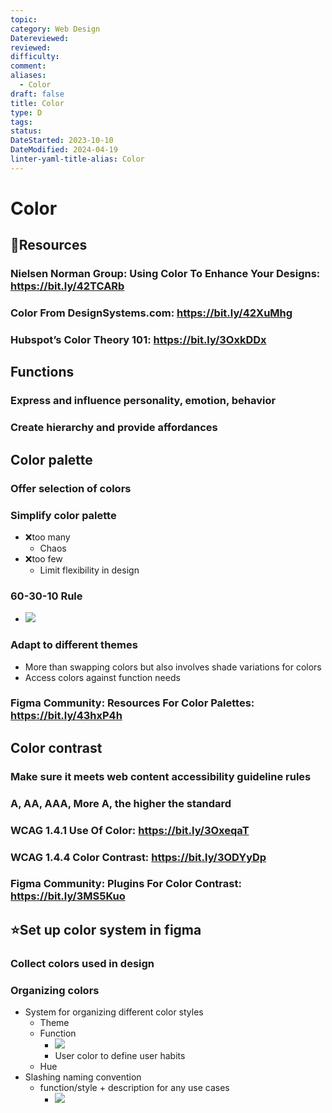 ```yaml
---
topic: 
category: Web Design
Datereviewed: 
reviewed: 
difficulty: 
comment: 
aliases:
  - Color
draft: false
title: Color
type: D
tags: 
status: 
DateStarted: 2023-10-10
DateModified: 2024-04-19
linter-yaml-title-alias: Color
---
```


# Color

## 📌Resources

### Nielsen Norman Group: Using Color To Enhance Your Designs: https://bit.ly/42TCARb

### Color From DesignSystems.com: https://bit.ly/42XuMhg

### Hubspot’s Color Theory 101: https://bit.ly/3OxkDDx

## Functions

### Express and influence **personality, emotion, behavior**

### Create hierarchy and provide affordances

## Color palette

### Offer selection of colors

### Simplify color palette

- ❌too many
  - Chaos
- ❌too few
  - Limit flexibility in design

### 60-30-10 Rule

- ![](https://cdn.jsdelivr.net/gh/jenniferwonder/bimg/web-design/Paste-image-1696912682085image.png)

### Adapt to different themes

- More than swapping colors but also involves shade variations for colors
- Access colors against function needs

### Figma Community: Resources For Color Palettes: https://bit.ly/43hxP4h

## Color contrast

### Make sure it meets web content accessibility guideline rules

### A, AA, AAA, More A, the higher the standard

### WCAG 1.4.1 Use Of Color: https://bit.ly/3OxeqaT

### WCAG 1.4.4 Color Contrast: https://bit.ly/3ODYyDp

### Figma Community: Plugins For Color Contrast: https://bit.ly/3MS5Kuo

## ⭐Set up color system in figma

### Collect colors used in design

### Organizing colors

- System for organizing different color styles
  - Theme
  - Function
    - ![](https://cdn.jsdelivr.net/gh/jenniferwonder/bimg/web-design/Paste-image-1696998709539image.png)
    - User color to define user habits
  - Hue
- Slashing naming convention
  - function/style + description for any use cases
    - ![](https://cdn.jsdelivr.net/gh/jenniferwonder/bimg/web-design/Paste-image-1696998918976image.png)
